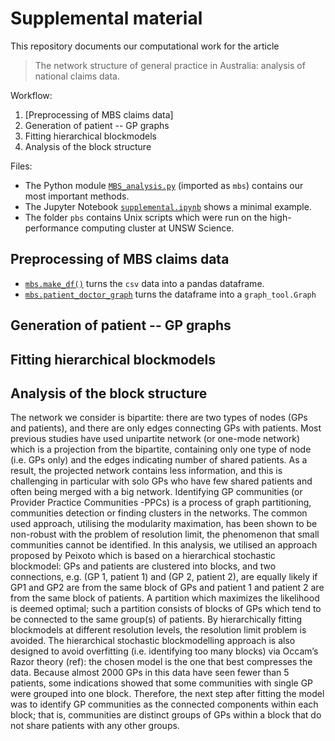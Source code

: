 # Supplemental material

This repository documents our computational work for the article

> The network structure of general practice in Australia: analysis of national 
> claims data.

Workflow: 

1. [Preprocessing of MBS claims data] 
2. Generation of patient -- GP graphs
3. Fitting hierarchical blockmodels
4. Analysis of the block structure

Files: 

* The Python module [`MBS_analysis.py`](/py/MBS_analysis.py) (imported as `mbs`) 
  contains our most important methods. 
* The Jupyter Notebook [`supplemental.ipynb`](/py/supplemental.ipynb) shows a 
  minimal example.
* The folder `pbs` contains Unix scripts which were run on the high-performance 
  computing cluster at UNSW Science. 


## Preprocessing of MBS claims data 

* [`mbs.make_df()`](/py/MBS_analysis.py#L7) turns the `csv` data into a pandas
  dataframe. 
* [`mbs.patient_doctor_graph`](/py/MBS_analysis.py#L25) turns the dataframe into 
  a `graph_tool.Graph`

## Generation of patient -- GP graphs

## Fitting hierarchical blockmodels

## Analysis of the block structure


The network we consider is bipartite: there are two types of nodes (GPs
and patients), and there are only edges connecting GPs with patients.
Most previous studies have used unipartite network (or one-mode network)
which is a projection from the bipartite, containing only one type of
node (i.e. GPs only) and the edges indicating number of shared patients.
As a result, the projected network contains less information, and this
is challenging in particular with solo GPs who have few shared patients
and often being merged with a big network. Identifying GP communities
(or Provider Practice Communities -PPCs) is a process of graph
partitioning, communities detection or finding clusters in the networks.
The common used approach, utilising the modularity maximation, has been
shown to be non-robust with the problem of resolution limit, the
phenomenon that small communities cannot be identified. In this
analysis, we utilised an approach proposed by Peixoto which is based on
a hierarchical stochastic blockmodel: GPs and patients are clustered
into blocks, and two connections, e.g. (GP 1, patient 1) and (GP 2,
patient 2), are equally likely if GP1 and GP2 are from the same block of
GPs and patient 1 and patient 2 are from the same block of patients. A
partition which maximizes the likelihood is deemed optimal; such a
partition consists of blocks of GPs which tend to be connected to the
same group(s) of patients. By hierarchically fitting blockmodels at
different resolution levels, the resolution limit problem is avoided.
The hierarchical stochastic blockmodelling approach is also designed to
avoid overfitting (i.e. identifying too many blocks) via Occam’s Razor
theory (ref): the chosen model is the one that best compresses the data.
Because almost 2000 GPs in this data have seen fewer than 5 patients,
some indications showed that some communities with single GP were
grouped into one block. Therefore, the next step after fitting the model
was to identify GP communities as the connected components within each
block; that is, communities are distinct groups of GPs within a block
that do not share patients with any other groups.
